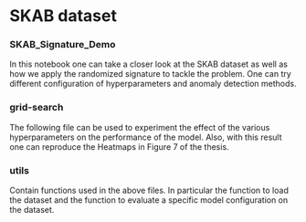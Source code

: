# SKAB dataset

### SKAB_Signature_Demo
In this notebook one can take a closer look at the SKAB dataset as well as how we apply the randomized signature to tackle the problem. One can try different configuration of hyperparameters and anomaly detection methods.

### grid-search
The following file can be used to experiment the effect of the various hyperparameters on the performance of the model. Also, with this result one can reproduce the Heatmaps in Figure 7 of the thesis.

### utils
Contain functions used in the above files. In particular the function to load the dataset and the function to evaluate a specific model configuration on the dataset.
